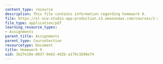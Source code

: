 ```yaml
---
content_type: resource
description: This file contains information regarding homework 9.
file: https://ol-ocw-studio-app-production.s3.amazonaws.com/courses/1-264j-database-internet-and-systems-integration-technologies-fall-2013/3b27e10e80379e624d2ba179c1b96e74_MIT1_264JF13_HW9.pdf
file_type: application/pdf
learning_resource_types:
- Assignments
parent_title: Assignments
parent_type: CourseSection
resourcetype: Document
title: Homework 9
uid: 3b27e10e-8037-9e62-4d2b-a179c1b96e74
---
```

